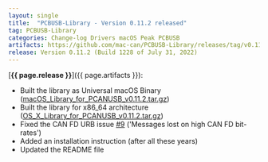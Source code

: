 ```yaml
---
layout: single
title:  "PCBUSB-Library - Version 0.11.2 released"
tag: PCBUSB-Library
categories: Change-log Drivers macOS Peak PCBUSB
artifacts: https://github.com/mac-can/PCBUSB-Library/releases/tag/v0.11.2
release: Version 0.11.2 (Build 1228 of July 31, 2022)
---
```

[**{{ page.release }}**]({{ page.artifacts }}):

- Built the library as Universal macOS Binary ([macOS_Library_for_PCANUSB_v0.11.2.tar.gz](https://github.com/mac-can/PCBUSB-Library/releases/download/v0.11.2/macOS_Library_for_PCANUSB_v0.11.2.tar.gz))
- Built the library for x86_64 architecture ([OS_X_Library_for_PCANUSB_v0.11.2.tar.gz](https://github.com/mac-can/PCBUSB-Library/releases/download/v0.11.2/OS_X_Library_for_PCANUSB_v0.11.2.tar.gz))
- Fixed the CAN FD URB issue [#9](https://github.com/mac-can/PCBUSB-Library/issues/9) ('Messages lost on high CAN FD bit-rates')
- Added an installation instruction (after all these years)
- Updated the README file
